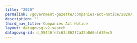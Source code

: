 ```yaml
---
title: "2020"
permalink: /government-gazette/companies-act-notice/2020/
description: ""
third_nav_title: Companies Act Notice
layout: datagovsg-v2-search
datagovsg-id: d_55446fe7c63c862f2a32b8d0afd19ec5
---
```

